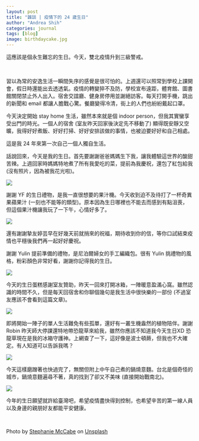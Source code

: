 ```yaml
---
layout: post
title: "雜談 | 疫情下的 24 歲生日"
author: "Andrea Shih"
categories: journal
tags: [blog]
image: birthdaycake.jpg
---
```


這應該是個永生難忘的生日。今天，雙北疫情升到三級警戒。

&nbsp;

習以為常的安逸生活一瞬間失序的感覺是很可怕的。上週還可以照常到學校上課開會，假日時還能出去透透氣。疫情的轉變猝不及防，學校宣布遠距，體育館、圖書館關閉禁止外人出入。宿舍交誼廳、健身房停用並謝絕訪客。每天打開手機，跳出的新聞和 email 都讓人膽戰心驚。餐廳變得冷清，街上的人們也紛紛戴起口罩。

今天決定開始 stay home 生活，雖然本來就是個 indoor person，但我其實蠻享受出門的時光。一個人的宿舍 (室友昨天回家後決定先不移動了) 顯得既安靜又空曠，我得好好煮飯、好好打掃、好好安排該做的事情，也被迫要好好和自己相處。

這是我 24 年來第一次自己一個人獨自生活。

話說回來，今天是我的生日。首先要謝謝爸爸媽媽生下我，讓我體驗這世界的酸甜苦辣。上週回家時媽媽特地煮了所有我愛吃的菜，提前為我慶祝，還包了紅包給我 (沒有照片，因為被我花光啦)。

![](https://andreashih.github.io/img/rmd_posts/24thbirthday/food.jpg)

謝謝 YF 的生日禮物，是我一直很想要的果汁機。今天收到迫不及待打了一杯奇異果蘋果汁 (一刻也不能等的類型)。原本因為生日哪裡也不能去而感到有點沮喪，但這個果汁機讓我玩了一下午，心情好多了。

![](https://andreashih.github.io/img/rmd_posts/24thbirthday/juice.jpg)

還有謝謝摯友婷芸早在好幾天前就捎來的祝福，期待收到你的信，等你口試結束疫情也平穩後我們再一起好好慶祝。

謝謝 Yulin 提前準備的禮物，是尼泊爾婦女的手工編織包。很有 Yulin 挑禮物的風格，粉彩顏色非常好看，謝謝你記得我的生日。

![](https://andreashih.github.io/img/rmd_posts/24thbirthday/yulin.jpg)

今天的生日蛋糕感謝室友贊助，昨天一回來打開冰箱，一陣暖意盈滿心窩。雖然認識的時間不久，但是每天回宿舍和你聊個幾句是我生活中很快樂的一部份 (不過室友應該不會看到這篇文章)。

![](https://andreashih.github.io/img/rmd_posts/24thbirthday/cake.jpg)

即將開始一陣子的單人生活難免有些孤單，還好有一叢生機盎然的植物陪伴。謝謝 Robin 昨天師大停課還特地帶恐龍草來給我，雖然你應該不知道我今天生日XD 恐龍草現在是我的冰箱守護神。上網查了一下，這好像是波士頓蕨，但我也不大確定。有人知道可以告訴我嗎？

![](https://andreashih.github.io/img/rmd_posts/24thbirthday/plant.jpg)

今天這樣磨蹭著也快過完了，無關但附上中午自己煮的鍋燒意麵。台北是個奇怪的城市，鍋燒意麵遍尋不著，真的找到了卻又不美味 (直接開始戰南北)。

![](https://andreashih.github.io/img/rmd_posts/24thbirthday/noodles.jpg)

今年的生日願望就許給臺灣吧，希望疫情盡快得到控制，也希望辛苦的第一線人員以及身邊的親朋好友都能平安健康。

&nbsp;

Photo by <a href="https://unsplash.com/@stephaniemccabe?utm_source=unsplash&utm_medium=referral&utm_content=creditCopyText">Stephanie McCabe</a> on <a href="https://unsplash.com/s/photos/birthday-24?utm_source=unsplash&utm_medium=referral&utm_content=creditCopyText">Unsplash</a>